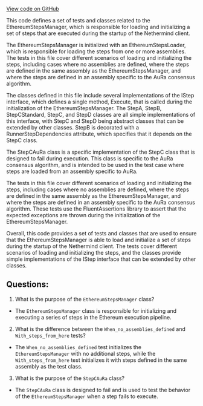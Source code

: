 [View code on GitHub](https://github.com/nethermindeth/nethermind/Nethermind.Runner.Test/Ethereum/Steps/EthereumStepsManagerTests.cs)

This code defines a set of tests and classes related to the EthereumStepsManager, which is responsible for loading and initializing a set of steps that are executed during the startup of the Nethermind client. 

The EthereumStepsManager is initialized with an EthereumStepsLoader, which is responsible for loading the steps from one or more assemblies. The tests in this file cover different scenarios of loading and initializing the steps, including cases where no assemblies are defined, where the steps are defined in the same assembly as the EthereumStepsManager, and where the steps are defined in an assembly specific to the AuRa consensus algorithm.

The classes defined in this file include several implementations of the IStep interface, which defines a single method, Execute, that is called during the initialization of the EthereumStepsManager. The StepA, StepB, StepCStandard, StepC, and StepD classes are all simple implementations of this interface, with StepC and StepD being abstract classes that can be extended by other classes. StepB is decorated with a RunnerStepDependencies attribute, which specifies that it depends on the StepC class.

The StepCAuRa class is a specific implementation of the StepC class that is designed to fail during execution. This class is specific to the AuRa consensus algorithm, and is intended to be used in the test case where steps are loaded from an assembly specific to AuRa.

The tests in this file cover different scenarios of loading and initializing the steps, including cases where no assemblies are defined, where the steps are defined in the same assembly as the EthereumStepsManager, and where the steps are defined in an assembly specific to the AuRa consensus algorithm. These tests use the FluentAssertions library to assert that the expected exceptions are thrown during the initialization of the EthereumStepsManager.

Overall, this code provides a set of tests and classes that are used to ensure that the EthereumStepsManager is able to load and initialize a set of steps during the startup of the Nethermind client. The tests cover different scenarios of loading and initializing the steps, and the classes provide simple implementations of the IStep interface that can be extended by other classes.
## Questions: 
 1. What is the purpose of the `EthereumStepsManager` class?
- The `EthereumStepsManager` class is responsible for initializing and executing a series of steps in the Ethereum execution pipeline.

2. What is the difference between the `When_no_assemblies_defined` and `With_steps_from_here` tests?
- The `When_no_assemblies_defined` test initializes the `EthereumStepsManager` with no additional steps, while the `With_steps_from_here` test initializes it with steps defined in the same assembly as the test class.

3. What is the purpose of the `StepCAuRa` class?
- The `StepCAuRa` class is designed to fail and is used to test the behavior of the `EthereumStepsManager` when a step fails to execute.